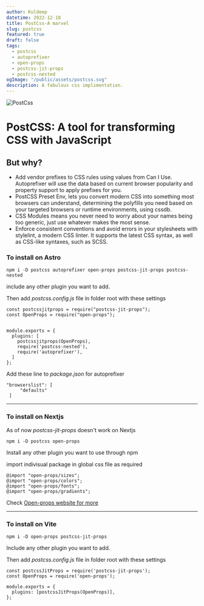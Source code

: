 ```yaml
---
author: Kuldeep
datetime: 2022-12-18
title: PostCss-A marvel
slug: postcss
featured: true
draft: false
tags:
  - postcss
  - autoprefixer
  - open-props
  - postcss-jit-props
  - postcss-nested
ogImage: "/public/assets/postcss.svg"
description: A fabulous css implimentation.
---
```


![PostCss](/assets/postcss.svg)

# PostCSS: A tool for transforming CSS with JavaScript

## But why?

- Add vendor prefixes to CSS rules using values from Can I Use. Autoprefixer will use the data based on current browser popularity and property support to apply prefixes for you.
- PostCSS Preset Env, lets you convert modern CSS into something most browsers can understand, determining the polyfills you need based on your targeted browsers or runtime environments, using cssdb.
- CSS Modules means you never need to worry about your names being too generic, just use whatever makes the most sense.
- Enforce consistent conventions and avoid errors in your stylesheets with stylelint, a modern CSS linter. It supports the latest CSS syntax, as well as CSS-like syntaxes, such as SCSS.

### To install on Astro

```shell
npm i -D postcss autoprefixer open-props postcss-jit-props postcss-nested
```

include any other plugin you want to add.

Then add _postcss.config.js_ file in folder root with these settings

```shell
const postcssjitprops = require("postcss-jit-props");
const OpenProps = require("open-props");


module.exports = {
  plugins: [
    postcssjitprops(OpenProps),
    require('postcss-nested'),
    require('autoprefixer'),
  ]
};
```

Add these line to _package.json_ for autoprefixer

```shell
"browserslist": [
     "defaults"
 ]
```

---

### To install on Nextjs

As of now _postcss-jit-props_ doesn't work on Nextjs

```shell
npm i -D postcss open-props
```

Install any other plugin you want to use through npm

import indivisual package in global css file as required

```shell
@import "open-props/sizes";
@import "open-props/colors";
@import "open-props/fonts";
@import "open-props/gradients";
```

Check [Open-props website for more](https://open-props.style/)

---

### To install on Vite

```shell
npm i -D open-props postcss-jit-props
```

Include any other plugin you want to add.

Then add _postcss.config.js_ file in folder root with these settings

```shell
const postcssJitProps = require('postcss-jit-props');
const OpenProps = require('open-props');

module.exports = {
  plugins: [postcssJitProps(OpenProps)],
};
```
